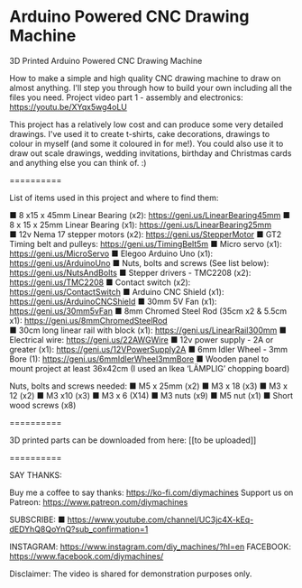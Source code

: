 # Arduino Powered CNC Drawing Machine
3D Printed Arduino Powered CNC Drawing Machine

How to make a simple and high quality CNC drawing machine to draw on almost anything. I'll step you through how to build your own including all the files you need. 
Project video part 1 - assembly and electronics: https://youtu.be/XYqx5wg4oLU

This project has a relatively low cost and can produce some very detailed drawings. I've used it to create t-shirts, cake decorations, drawings to colour in myself (and some it coloured in for me!). You could also use it to draw out scale drawings, wedding invitations, birthday and Christmas cards and anything else you can think of. :)


==========

List of items used in this project and where to find them:

■ 8 x15 x 45mm Linear Bearing (x2): https://geni.us/LinearBearing45mm
■ 8 x 15 x 25mm Linear Bearing (x1): https://geni.us/LinearBearing25mm  
■ 12v Nema 17 stepper motors (x2): https://geni.us/StepperMotor
■ GT2 Timing belt and pulleys: https://geni.us/TimingBelt5m
■ Micro servo (x1): https://geni.us/MicroServo
■ Elegoo Arduino Uno (x1): https://geni.us/ArduinoUno
■ Nuts, bolts and screws (See list below): https://geni.us/NutsAndBolts 
■ Stepper drivers - TMC2208 (x2): https://geni.us/TMC2208
■ Contact switch (x2): https://geni.us/ContactSwitch
■ Arduino CNC Shield (x1): https://geni.us/ArduinoCNCShield
■ 30mm 5V Fan (x1): https://geni.us/30mm5vFan
■ 8mm Chromed Steel Rod (35cm x2 & 5.5cm x1): https://geni.us/8mmChromedSteelRod  
■ 30cm long linear rail with block (x1): https://geni.us/LinearRail300mm
■ Electrical wire: https://geni.us/22AWGWire
■ 12v power supply - 2A or greater (x1): https://geni.us/12VPowerSupply2A
■ 6mm Idler Wheel - 3mm Bore (1): https://geni.us/6mmIdlerWheel3mmBore
■ Wooden panel to mount project at least 36x42cm (I used an Ikea ‘LÄMPLIG’ chopping board)

Nuts, bolts and screws needed:
■ M5 x 25mm (x2)
■ M3 x 18 (x3)
■ M3 x 12 (x2)
■ M3 x10 (x3)
■ M3 x 6 (X14)
■ M3 nuts (x9)
■ M5 nut (x1)
■ Short wood screws (x8)

==========

3D printed parts can be downloaded from here: [[to be uploaded]]

==========

SAY THANKS:

Buy me a coffee to say thanks: https://ko-fi.com/diymachines
Support us on Patreon: https://www.patreon.com/diymachines

SUBSCRIBE: 
■ https://www.youtube.com/channel/UC3jc4X-kEq-dEDYhQ8QoYnQ?sub_confirmation=1

INSTAGRAM: https://www.instagram.com/diy_machines/?hl=en
FACEBOOK: https://www.facebook.com/diymachines/


Disclaimer:
The video is shared for demonstration purposes only.
